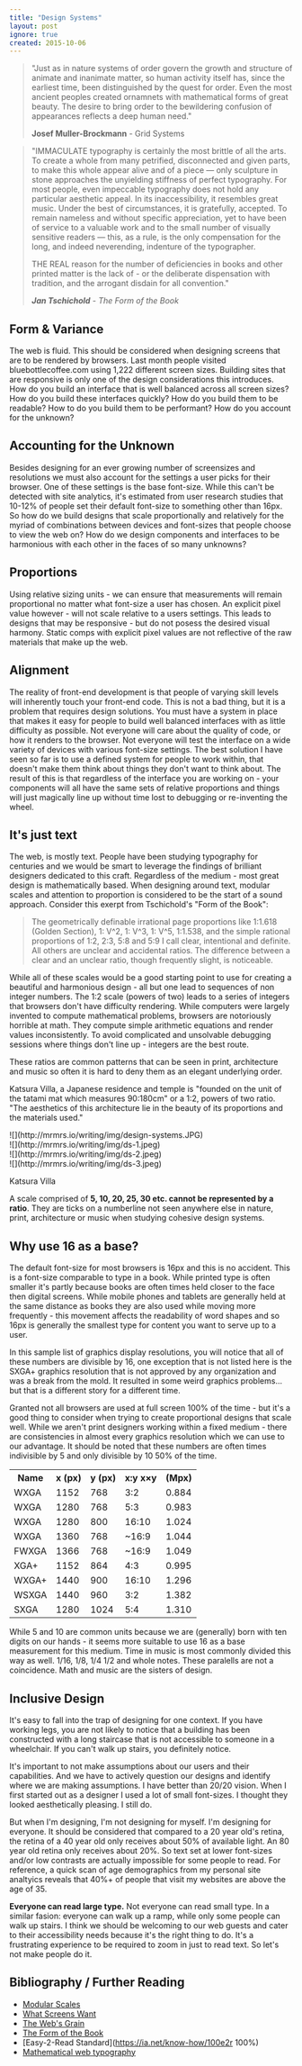 ```yaml
---
title: "Design Systems"
layout: post
ignore: true
created: 2015-10-06
---
```


> "Just as in nature systems of order govern the growth and structure of animate and inanimate matter, so human activity itself has, since the earliest time, been distinguished by the quest for order. Even the most ancient peoples created ornamnets with mathematical forms of great beauty. The desire to bring order to the bewildering confusion of appearances reflects a deep human need."
> 
> **Josef Muller-Brockmann** - Grid Systems

> "IMMACULATE typography is certainly the most brittle of all the arts. To create a whole from many petrified, disconnected and given parts, to make this whole appear alive and of a piece — only sculpture in stone approaches the unyielding stiffness of perfect typography. For most people, even impeccable typography does not hold any particular aesthetic appeal. In its inaccessibility, it resembles great music. Under the best of circumstances, it is gratefully, accepted. To remain nameless and without specific appreciation, yet to have been of service to a valuable work and to the small number of visually sensitive readers — this, as a rule, is the only compensation for the long, and indeed neverending, indenture of the typographer.
> 
> THE REAL reason for the number of deficiencies in books and other printed matter is the lack of - or the deliberate dispensation with tradition, and the arrogant disdain for all convention."
> 
> <cite class="f6 f4-ns fs-normal mt0">**Jan Tschichold** - The Form of the Book</cite>

## Form & Variance

The web is fluid. This should be considered when designing screens that are to be rendered by browsers. Last month people visited bluebottlecoffee.com using 1,222 different screen sizes. Building sites that are responsive is only one of the design considerations this introduces. How do you build an interface that is well balanced across all screen sizes? How do you build these interfaces quickly? How do you build them to be readable? How to do you build them to be performant? How do you account for the unknown?

## Accounting for the Unknown

Besides designing for an ever growing number of screensizes and resolutions we must also account for the settings a user picks for their browser. One of these settings is the base font-size. While this can't be detected with site analytics, it's estimated from user research studies that 10-12% of people set their default font-size to something other than 16px. So how do we build designs that scale proportionally and relatively for the myriad of combinations between devices and font-sizes that people choose to view the web on? How do we design components and interfaces to be harmonious with each other in the faces of so many unknowns?

## Proportions

Using relative sizing units - we can ensure that measurements will remain proportional no matter what font-size a user has chosen. An explicit pixel value however - will not scale relative to a users settings. This leads to designs that may be responsive - but do not posess the desired visual harmony. Static comps with explicit pixel values are not reflective of the raw materials that make up the web.

## Alignment

The reality of front-end development is that people of varying skill levels will inherently touch your front-end code. This is not a bad thing, but it is a problem that requires design solutions. You must have a system in place that makes it easy for people to build well balanced interfaces with as little difficulty as possible. Not everyone will care about the quality of code, or how it renders to the browser. Not everyone will test the interface on a wide variety of devices with various font-size settings. The best solution I have seen so far is to use a defined system for people to work within, that doesn't make them think about things they don't want to think about. The result of this is that regardless of the interface you are working on - your components will all have the same sets of relative proportions and things will just magically line up without time lost to debugging or re-inventing the wheel.

## It's just text

The web, is mostly text. People have been studying typography for centuries and we would be smart to leverage the findings of brilliant designers dedicated to this craft. Regardless of the medium - most great design is mathematically based. When designing around text, modular scales and attention to proportion is considered to be the start of a sound approach. Consider this exerpt from Tschichold's "Form of the Book":

> The geometrically definable irrational page proportions like 1:1.618 (Golden Section), 1: V^2, 1: V^3, 1: V^5, 1:1.538, and the simple rational proportions of 1:2, 2:3, 5:8 and 5:9 I call clear, intentional and definite. All others are unclear and accidental ratios. The difference between a clear and an unclear ratio, though frequently slight, is noticeable.

While all of these scales would be a good starting point to use for creating a beautiful and harmonious design - all but one lead to sequences of non integer numbers. The 1:2 scale (powers of two) leads to a series of integers that browsers don't have difficulty rendering. While computers were largely invented to compute mathematical problems, browsers are notoriously horrible at math. They compute simple arithmetic equations and render values inconsistently. To avoid complicated and unsolvable debugging sessions where things don't line up - integers are the best route.

These ratios are common patterns that can be seen in print, architecture and music so often it is hard to deny them as an elegant underlying order.

Katsura Villa, a Japanese residence and temple is "founded on the unit of the tatami mat which measures 90:180cm" or a 1:2, powers of two ratio. "The aesthetics of this architecture lie in the beauty of its proportions and the materials used."

<div class="f3 measure">![](http://mrmrs.io/writing/img/design-systems.JPG)

<div class="dt dt--fixed">

<div class="dtc pr2">![](http://mrmrs.io/writing/img/ds-1.jpeg)</div>

<div class="dtc ph1">![](http://mrmrs.io/writing/img/ds-2.jpeg)</div>

<div class="dtc pl2">![](http://mrmrs.io/writing/img/ds-3.jpeg)</div>

</div>

<span class="ttu tracked gray f6">Katsura Villa</span></div>

A scale comprised of **5, 10, 20, 25, 30 etc. cannot be represented by a ratio**. They are ticks on a numberline not seen anywhere else in nature, print, architecture or music when studying cohesive design systems.

## Why use 16 as a base?

The default font-size for most browsers is 16px and this is no accident. This is a font-size comparable to type in a book. While printed type is often smaller it's partly because books are often times held closer to the face then digital screens. While mobile phones and tablets are generally held at the same distance as books they are also used while moving more frequently - this movement affects the readability of word shapes and so 16px is generally the smallest type for content you want to serve up to a user.

In this sample list of graphics display resolutions, you will notice that all of these numbers are divisible by 16, one exception that is not listed here is the SXGA+ graphics resolution that is not approved by any organization and was a break from the mold. It resulted in some weird graphics problems... but that is a different story for a different time.

Granted not all browsers are used at full screen 100% of the time - but it's a good thing to consider when trying to create proportional designs that scale well. While we aren't print designers working within a fixed medium - there are consistencies in almost every graphics resolution which we can use to our advantage. It should be noted that these numbers are often times indivisible by 5 and only divisible by 10 50% of the time.

<table border="0" cellspacing="5" cellpadding="5" class="f5 w-100 code">

<tbody>

<tr>

<th class="tl fw6">Name</th>

<th class="tl fw6">x (px)</th>

<th class="tl fw6">y (px)</th>

<th class="tl fw6">x:y x×y</th>

<th class="tl fw6">(Mpx)</th>

</tr>

<tr>

<td class="pv1 bb b--light-gray">WXGA</td>

<td class="pv1 bb b--light-gray">1152</td>

<td class="pv1 bb b--light-gray">768</td>

<td class="pv1 bb b--light-gray">3:2</td>

<td class="pv1 bb b--light-gray">0.884</td>

</tr>

<tr>

<td class="pv1 bb b--light-gray">WXGA</td>

<td class="pv1 bb b--light-gray">1280</td>

<td class="pv1 bb b--light-gray">768</td>

<td class="pv1 bb b--light-gray">5:3</td>

<td class="pv1 bb b--light-gray">0.983</td>

</tr>

<tr>

<td class="pv1 bb b--light-gray">WXGA</td>

<td class="pv1 bb b--light-gray">1280</td>

<td class="pv1 bb b--light-gray">800</td>

<td class="pv1 bb b--light-gray">16:10</td>

<td class="pv1 bb b--light-gray">1.024</td>

</tr>

<tr>

<td class="pv1 bb b--light-gray">WXGA</td>

<td class="pv1 bb b--light-gray">1360</td>

<td class="pv1 bb b--light-gray">768</td>

<td class="pv1 bb b--light-gray">~16:9</td>

<td class="pv1 bb b--light-gray">1.044</td>

</tr>

<tr>

<td class="pv1 bb b--light-gray">FWXGA</td>

<td class="pv1 bb b--light-gray">1366</td>

<td class="pv1 bb b--light-gray">768</td>

<td class="pv1 bb b--light-gray">~16:9</td>

<td class="pv1 bb b--light-gray">1.049</td>

</tr>

<tr>

<td class="pv1 bb b--light-gray">XGA+</td>

<td class="pv1 bb b--light-gray">1152</td>

<td class="pv1 bb b--light-gray">864</td>

<td class="pv1 bb b--light-gray">4:3</td>

<td class="pv1 bb b--light-gray">0.995</td>

</tr>

<tr>

<td class="pv1 bb b--light-gray">WXGA+</td>

<td class="pv1 bb b--light-gray">1440</td>

<td class="pv1 bb b--light-gray">900</td>

<td class="pv1 bb b--light-gray">16:10</td>

<td class="pv1 bb b--light-gray">1.296</td>

</tr>

<tr>

<td class="pv1 bb b--light-gray">WSXGA</td>

<td class="pv1 bb b--light-gray">1440</td>

<td class="pv1 bb b--light-gray">960</td>

<td class="pv1 bb b--light-gray">3:2</td>

<td class="pv1 bb b--light-gray">1.382</td>

</tr>

<tr>

<td class="pv1 bb b--light-gray">SXGA</td>

<td class="pv1 bb b--light-gray">1280</td>

<td class="pv1 bb b--light-gray">1024</td>

<td class="pv1 bb b--light-gray">5:4</td>

<td class="pv1 bb b--light-gray">1.310</td>

</tr>

</tbody>

</table>

While 5 and 10 are common units because we are (generally) born with ten digits on our hands - it seems more suitable to use 16 as a base measurement for this medium. Time in music is most commonly divided this way as well. 1/16, 1/8, 1/4 1/2 and whole notes. These paralells are not a coincidence. Math and music are the sisters of design.

## Inclusive Design

It's easy to fall into the trap of designing for one context. If you have working legs, you are not likely to notice that a building has been constructed with a long staircase that is not accessible to someone in a wheelchair. If you can't walk up stairs, you definitely notice.

It's important to not make assumptions about our users and their capabilities. And we have to actively question our designs and identify where we are making assumptions. I have better than 20/20 vision. When I first started out as a designer I used a lot of small font-sizes. I thought they looked aesthetically pleasing. I still do.

But when I'm designing, I'm not designing for myself. I'm designing for everyone. It should be considered that compared to a 20 year old's retina, the retina of a 40 year old only receives about 50% of available light. An 80 year old retina only receives about 20%. So text set at lower font-sizes and/or low contrasts are actually impossible for some people to read. For reference, a quick scan of age demographics from my personal site analtyics reveals that 40%+ of people that visit my websites are above the age of 35\.

**Everyone can read large type.** Not everyone can read small type. In a similar fasion: everyone can walk up a ramp, while only some people can walk up stairs. I think we should be welcoming to our web guests and cater to their accessibility needs because it's the right thing to do. It's a frustrating experience to be required to zoom in just to read text. So let's not make people do it.

## Bibliography / Further Reading

*   [Modular Scales](http://alistapart.com/article/more-meaningful-typography)
*   [What Screens Want](http://www.frankchimero.com/writing/what-screens-want/)
*   [The Web's Grain](http://www.frankchimero.com/writing/the-webs-grain/)
*   [The Form of the Book](http://www.amazon.com/The-Form-Book-Morality-Typography/dp/0881791164)
*   [Easy-2-Read Standard](https://ia.net/know-how/100e2r 100%)
*   [Mathematical web typography](http://jxnblk.com/writing/posts/mathematical-web-typography/)
